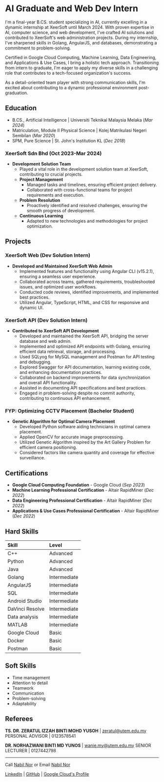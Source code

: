 # AI Graduate and Web Dev Intern

I'm a final-year B.CS. student specializing in AI, currently excelling in a dynamic internship at XeerSoft until March 2024. With proven expertise in AI, computer science, and web development, I've crafted AI solutions and contributed to XeerSoft's web administration projects. During my internship, I've sharpened skills in Golang, AngularJS, and databases, demonstrating a commitment to problem-solving.

Certified in Google Cloud Computing, Machine Learning, Data Engineering, and Applications & Use Cases, I bring a holistic tech approach. Transitioning from intern to graduate, I'm eager to apply my diverse skills in a challenging role that contributes to a tech-focused organization's success.

As a detail-oriented team player with strong communication skills, I'm excited about contributing to a dynamic professional environment post-graduation.

<!-- [UTeM's Cover Letter](https://drive.google.com/file/d/1d76a9ZgQRlLairH4lP_wGArNDnUFiTkX/view?usp=drive_link) -->

## Education
- B.CS., Artificial Intelligence | Universiti Teknikal Malaysia Melaka (_Mar 2024_)
- Matriculation, Module II Physical Science | Kolej Matrikulasi Negeri Sembilan (_Mar 2020_)
- SPM, Pure Science | St. John's Institution KL (_Dec 2018_)

### XeerSoft Sdn Bhd (Oct 2023-Mar 2024)
- **Development Solution Team**
  - Played a vital role in the development solution team at XeerSoft, contributing to crucial projects.
  - **Project Management**
    - Managed tasks and timelines, ensuring efficient project delivery.
    - Collaborated with cross-functional teams for project requirements and execution.
  - **Problem Resolution**
    - Proactively identified and resolved challenges, ensuring the smooth progress of development.
  - **Continuous Learning**
    - Adapted to new technologies and methodologies for project optimization.

## Projects

### XeerSoft Web (Dev Solution Intern)
- **Developed and Maintained XeerSoft Web Admin**
  - Implemented features and functionality using Angular CLI (v15.2.1), ensuring a seamless user experience.
  - Collaborated across teams, gathered requirements, troubleshooted issues, and optimized user workflows.
  - Conducted code reviews, identified improvements, and implemented best practices.
  - Utilized Angular, TypeScript, HTML, and CSS for responsive and dynamic UI.

### XeerSoft API (Dev Solution Intern)
- **Contributed to XeerSoft API Development**
  - Developed and maintained the XeerSoft API, bridging the server database and web admin.
  - Implemented and optimized API endpoints with Golang, ensuring efficient data retrieval, storage, and processing.
  - Used SQLyog for MySQL management and Postman for API testing and debugging.
  - Explored Swagger for API documentation, learning existing code, and enhancing documentation practices.
  - Collaborated on backend improvements for data synchronization and overall API functionality.
  - Assisted in documenting API specifications and best practices.
  - Engaged in problem-solving despite no commit authority, contributing to continuous API enhancement.

### FYP: Optimizing CCTV Placement (Bachelor Student)
- **Genetic Algorithm for Optimal Camera Placement**
  - Developed Python software aiding technicians in optimal camera placement.
  - Applied OpenCV for accurate image preprocessing.
  - Utilized Genetic Algorithm inspired by the Art Gallery Problem for efficient camera positioning.
  - Considered factors like camera quantity and coverage for effective surveillance.

<!-- ### EziMart -->
<!-- - Developed a mobile application for a Self-Checkout e-Mall with Smart Parking System for Shopping Mall. The system has the features such as Product Assistant, Customer Service Chatbot, and Pay Parking using Android Studio, Firebase, and python. -->

<!-- ### McDonald's® Menu Selection using Genetic Algorithm
<!-- - Developed menu selection using a genetic algorithm (GA) to find the best menu combination for breakfast, lunch, and dinner using the dataset of McDonald’s food calories using C++.

### Round Object Identification
[Project YouTube](https://youtu.be/ZU-yUrgbXfE)
- Experimented with identifying circular objects using Matlab.

### Warehouse Management System
- Developed a warehouse management system that helps the traceability and connectivity of the goods increase and makes the inventory and outfitting records accurately organized using C++ and PHP.

### Hospital Information Management System
- Developed a program that will record and view Covid-19 cases for three districts in Melaka. These three districts which are affected by Covid-19 are Melaka Tengah, Alor Gajah, and Jasin using C++. -->

## Certifications
- __Google Cloud Computing Foundation__ - Google Cloud (_Sep 2023_)
- __Machine Learning Professional Certification__ - Altair RapidMiner (_Dec 2022_)
- __Data Engineering Professional Certification__ - Altair RapidMiner (_Dec 2022_)
- __Applications & Use Cases Professional Certification__ - Altair RapidMiner (_Dec 2022_)

## Hard Skills

| Skill           | Level             |
|:----------------|:------------------|
| C++             | Advanced          |
| Python          | Advanced          |
| Java            | Advanced          |
| Golang          | Intermediate      |
| AngularJS       | Intermediate      |
| SQL             | Intermediate      |
| Android Studio  | Intermediate      |
| DaVinci Resolve | Intermediate      |
| Data analysis   | Intermediate      |
| MATLAB          | Intermediate      |
| Google Cloud    | Basic             |
| Docker          | Basic             |
| Postman         | Basic             |

## Soft Skills
- Time management
- Attention to detail
- Teamwork
- Communication
- Problem-solving
- Adaptability

## Referees

__TS. DR. ZERATUL IZZAH BINTI MOHD YUSOH__ | zeratul@utem.edu.my
PERSONAL ADVISOR | 0123578541

__DR. NORHAZWANI BINTI MD YUNOS__ | wanie.my@utem.edu.my
SENIOR LECTURER | 0127442798

* * *

Call [Nabil Nor](tel:60129739314) or Email [Nabil Nor](mailto:nabilakif6237@gmail.com)

[LinkedIn](https://www.linkedin.com/in/nabilnor774) |
[GitHub](https://github.com/bbill37) |
[Google Cloud's Profile](https://www.cloudskillsboost.google/public_profiles/c3c52fe5-fa9f-4df6-ab2d-5ab4b893b593)
